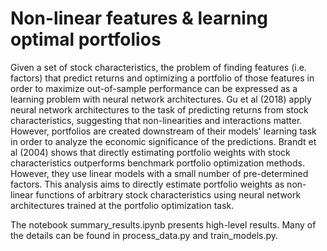 # Non-linear features & learning optimal portfolios
Given a set of stock characteristics, the problem of finding features (i.e. factors) that predict returns and optimizing a portfolio of those features in order to maximize out-of-sample performance can be expressed as a learning problem with neural network architectures. Gu et al (2018) apply neural network architectures to the task of predicting returns from stock characteristics, suggesting that non-linearities and interactions matter. However, portfolios are created downstream of their models' learning task in order to analyze the economic significance of the predictions. Brandt et al (2004) shows that directly estimating portfolio weights with stock characteristics outperforms benchmark portfolio optimization methods. However, they use linear models with a small number of pre-determined factors. This analysis aims to directly estimate portfolio weights as non-linear functions of arbitrary stock characteristics using neural network architectures trained at the portfolio optimization task.

The notebook summary_results.ipynb presents high-level results. Many of the details can be found in process_data.py and train_models.py.
